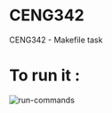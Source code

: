 # CENG342
CENG342 - Makefile task
# To run it :
![run-commands](https://user-images.githubusercontent.com/89700270/224549781-24d27311-dd2c-4974-bc39-ef0e6fe2db1c.PNG)
